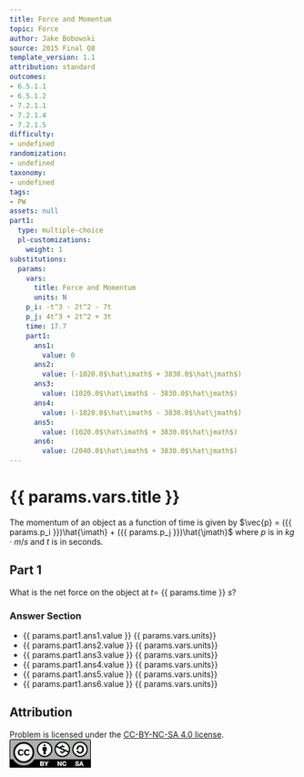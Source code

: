 ```yaml
---
title: Force and Momentum
topic: Force
author: Jake Bobowski
source: 2015 Final Q8
template_version: 1.1
attribution: standard
outcomes:
- 6.5.1.1
- 6.5.1.2
- 7.2.1.1
- 7.2.1.4
- 7.2.1.5
difficulty:
- undefined
randomization:
- undefined
taxonomy:
- undefined
tags:
- PW
assets: null
part1:
  type: multiple-choice
  pl-customizations:
    weight: 1
substitutions:
  params:
    vars:
      title: Force and Momentum
      units: N
    p_i: -t^3 - 2t^2 - 7t
    p_j: 4t^3 + 2t^2 + 3t
    time: 17.7
    part1:
      ans1:
        value: 0
      ans2:
        value: (-1020.0$\hat\imath$ + 3830.0$\hat\jmath$)
      ans3:
        value: (1020.0$\hat\imath$ - 3830.0$\hat\jmath$)
      ans4:
        value: (-1020.0$\hat\imath$ - 3830.0$\hat\jmath$)
      ans5:
        value: (1020.0$\hat\imath$ + 3830.0$\hat\jmath$)
      ans6:
        value: (2040.0$\hat\imath$ + 3830.0$\hat\jmath$)
---
```

# {{ params.vars.title }}
The momentum of an object as a function of time is given by $\vec{p} = ({{ params.p_i }})\hat{\imath} + ({{ params.p_j }})\hat{\jmath}$ where $p$ is in $kg\cdot m/s$ and $t$ is in seconds.

## Part 1

What is the net force on the object at $t=$ {{ params.time }} $s$?

### Answer Section

- {{ params.part1.ans1.value }} {{ params.vars.units}}
- {{ params.part1.ans2.value }} {{ params.vars.units}}
- {{ params.part1.ans3.value }} {{ params.vars.units}}
- {{ params.part1.ans4.value }} {{ params.vars.units}}
- {{ params.part1.ans5.value }} {{ params.vars.units}}
- {{ params.part1.ans6.value }} {{ params.vars.units}}

## Attribution

Problem is licensed under the [CC-BY-NC-SA 4.0 license](https://creativecommons.org/licenses/by-nc-sa/4.0/).<br> ![The Creative Commons 4.0 license requiring attribution-BY, non-commercial-NC, and share-alike-SA license.](https://raw.githubusercontent.com/firasm/bits/master/by-nc-sa.png)
